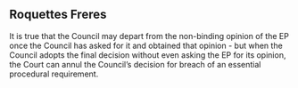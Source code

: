 ## Roquettes Freres

It is true that the Council may depart from the non-binding opinion of the EP once the Council has asked for it and obtained that opinion - but when the Council adopts the final decision  without  even  asking  the  EP  for  its  opinion,  the  Court  can  annul  the  Council’s decision for breach of an essential procedural requirement.

